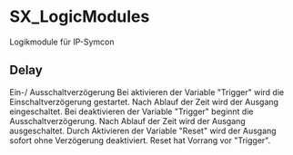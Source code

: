 # SX_LogicModules
Logikmodule für IP-Symcon

## Delay
Ein-/ Ausschaltverzögerung
Bei aktivieren der Variable "Trigger" wird die Einschaltverzögerung gestartet. Nach Ablauf der Zeit wird der Ausgang eingeschaltet.
Bei deaktivieren der Variable "Trigger" beginnt die Ausschaltverzögerung. Nach Ablauf der Zeit wird der Ausgang ausgeschaltet.
Durch Aktivieren der Variable "Reset" wird der Ausgang sofort ohne Verzögerung deaktiviert. Reset hat Vorrang vor "Trigger".
